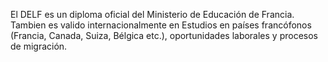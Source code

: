 El DELF es un diploma oficial del Ministerio de Educación de Francia. Tambien es valido internacionalmente en Estudios en países francófonos (Francia, Canada, Suiza, Bélgica etc.), oportunidades laborales y procesos de migración.
